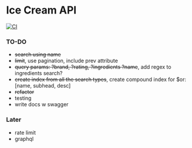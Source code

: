 # Ice Cream API

[![CI](https://github.com/zahid47/IceCreamApi/actions/workflows/intregation.yml/badge.svg?branch=master)](https://github.com/zahid47/IceCreamApi/actions/workflows/intregation.yml)

### TO-DO
- ~~search using name~~
- ~~limit~~, use pagination, include prev attribute
- ~~query params: ?brand, ?rating, ?ingredients ?name~~, add regex to ingredients search?
- ~~create index from all the search types~~, create compound index for $or: [name, subhead, desc]
- ~~refactor~~
- testing
- write docs w swagger

### Later

- rate limit
- graphql